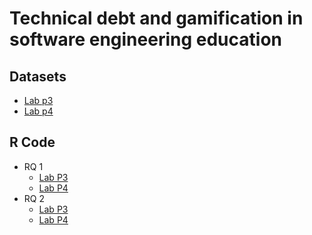 # Technical debt and gamification in software engineering education

## Datasets
- [Lab p3](https://github.com/clopezno/eduexperimentation_techdebt/blob/main/rcode/INPUT/DATA/p3s_completo.csv)
- [Lab p4](https://github.com/clopezno/eduexperimentation_techdebt/blob/main/rcode/INPUT/DATA/p4s_completo.csv)

## R Code
- RQ 1 
  - [Lab P3](https://github.com/clopezno/eduexperimentation_techdebt/blob/main/rcode/P3RQ1.Rmd)
  - [Lab P4](https://github.com/clopezno/eduexperimentation_techdebt/blob/main/rcode/P4RQ1.Rmd)
- RQ 2
  - [Lab P3](https://github.com/clopezno/eduexperimentation_techdebt/blob/main/rcode/P3RQ2.Rmd)
  - [Lab P4](https://github.com/clopezno/eduexperimentation_techdebt/blob/main/rcode/P4RQ2.Rmd)

